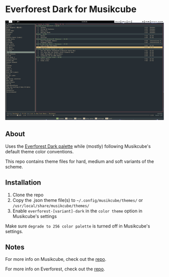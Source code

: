 # Everforest Dark for Musikcube

![screenshot](https://github.com/5ubie/musikcube-everforest-dark/blob/main/assets/musikcube.png?raw=true)

## About
Uses the [Everforest Dark palette](https://github.com/sainnhe/everforest/blob/master/palette.md) while (mostly) following Musikcube's default theme color conventions. 

This repo contains theme files for hard, medium and soft variants of the scheme.

## Installation
1. Clone the repo
2. Copy the .json theme file(s) to `~/.config/musikcube/themes/` or `/usr/local/share/musikcube/themes/`
3. Enable `everforest-[variant]-dark` in the `color theme` option in Musikcube's settings

Make sure `degrade to 256 color palette` is turned off in Musikcube's settings.

## Notes
For more info on Musikcube, check out the [repo](https://github.com/clangen/musikcube).

For more info on Everforest, check out the [repo](https://github.com/sainnhe/everforest).
